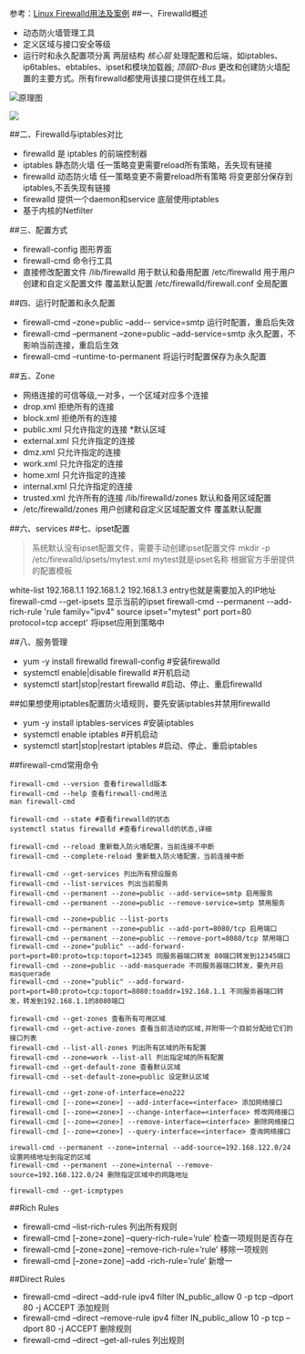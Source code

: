 参考：[Linux Firewalld用法及案例](https://blog.csdn.net/xiazichenxi/article/details/80169927)
##一、Firewalld概述
- 动态防火墙管理工具
- 定义区域与接口安全等级
- 运行时和永久配置项分离
两层结构
*核心层*  处理配置和后端，如iptables、ip6tables、ebtables、ipset和模块加载器;
*顶层D-Bus* 更改和创建防火墙配置的主要方式。所有firewalld都使用该接口提供在线工具。

![原理图](https://upload-images.jianshu.io/upload_images/9449419-ab76a8426729fd8a?imageMogr2/auto-orient/strip%7CimageView2/2/w/1240)

![](https://upload-images.jianshu.io/upload_images/9449419-58bf4eb7ea0dbc0b?imageMogr2/auto-orient/strip%7CimageView2/2/w/1240)

##二、Firewalld与iptables对比
- firewalld 是 iptables 的前端控制器
- iptables 静态防火墙 任一策略变更需要reload所有策略，丢失现有链接
- firewalld 动态防火墙 任一策略变更不需要reload所有策略 将变更部分保存到iptables,不丢失现有链接
- firewalld 提供一个daemon和service 底层使用iptables
- 基于内核的Netfilter

##三、配置方式
- firewall-config 图形界面
- firewall-cmd 命令行工具
- 直接修改配置文件
/lib/firewalld 用于默认和备用配置
/etc/firewalld 用于用户创建和自定义配置文件 覆盖默认配置
/etc/firewalld/firewall.conf 全局配置

##四、运行时配置和永久配置
- firewall-cmd –zone=public –add-- service=smtp 运行时配置，重启后失效
- firewall-cmd –permanent –zone=public –add-service=smtp 永久配置，不影响当前连接，重启后生效
- firewall-cmd –runtime-to-permanent 将运行时配置保存为永久配置

##五、Zone
- 网络连接的可信等级,一对多，一个区域对应多个连接
- drop.xml 拒绝所有的连接
- block.xml 拒绝所有的连接
- public.xml 只允许指定的连接 *默认区域
- external.xml 只允许指定的连接
- dmz.xml 只允许指定的连接
- work.xml 只允许指定的连接
- home.xml 只允许指定的连接
- internal.xml 只允许指定的连接
- trusted.xml 允许所有的连接
/lib/firewalld/zones 默认和备用区域配置
- /etc/firewalld/zones 用户创建和自定义区域配置文件 覆盖默认配置

##六、services
##七、ipset配置
>系统默认没有ipset配置文件，需要手动创建ipset配置文件
mkdir -p /etc/firewalld/ipsets/mytest.xml mytest就是ipset名称
根据官方手册提供的配置模板
<?xml version="1.0" encoding="utf-8"?>
<ipset type="hash:net">
  <short>white-list</short>
  <entry>192.168.1.1</entry>
  <entry>192.168.1.2</entry>
  <entry>192.168.1.3</entry>
</ipset>
entry也就是需要加入的IP地址
firewall-cmd --get-ipsets 显示当前的ipset
firewall-cmd --permanent --add-rich-rule 'rule family="ipv4" source ipset="mytest" port port=80 protocol=tcp accept' 将ipset应用到策略中

##八、服务管理
- yum -y install firewalld firewall-config #安装firewalld
- systemctl enable|disable firewalld #开机启动
- systemctl start|stop|restart firewalld #启动、停止、重启firewalld

##如果想使用iptables配置防火墙规则，要先安装iptables并禁用firewalld
- yum -y install iptables-services #安装iptables
- systemctl enable iptables #开机启动
- systemctl start|stop|restart iptables #启动、停止、重启iptables

##firewall-cmd常用命令
```
firewall-cmd --version 查看firewalld版本
firewall-cmd --help 查看firewall-cmd用法
man firewall-cmd

firewall-cmd --state #查看firewalld的状态
systemctl status firewalld #查看firewalld的状态,详细

firewall-cmd --reload 重新载入防火墙配置，当前连接不中断
firewall-cmd --complete-reload 重新载入防火墙配置，当前连接中断

firewall-cmd --get-services 列出所有预设服务
firewall-cmd --list-services 列出当前服务
firewall-cmd --permanent --zone=public --add-service=smtp 启用服务
firewall-cmd --permanent --zone=public --remove-service=smtp 禁用服务

firewall-cmd --zone=public --list-ports 
firewall-cmd --permanent --zone=public --add-port=8080/tcp 启用端口
firewall-cmd --permanent --zone=public --remove-port=8080/tcp 禁用端口
firewall-cmd --zone="public" --add-forward-port=port=80:proto=tcp:toport=12345 同服务器端口转发 80端口转发到12345端口
firewall-cmd --zone=public --add-masquerade 不同服务器端口转发，要先开启 masquerade
firewall-cmd --zone="public" --add-forward-port=port=80:proto=tcp:toport=8080:toaddr=192.168.1.1 不同服务器端口转发，转发到192.168.1.1的8080端口

firewall-cmd --get-zones 查看所有可用区域
firewall-cmd --get-active-zones 查看当前活动的区域,并附带一个目前分配给它们的接口列表
firewall-cmd --list-all-zones 列出所有区域的所有配置
firewall-cmd --zone=work --list-all 列出指定域的所有配置
firewall-cmd --get-default-zone 查看默认区域
firewall-cmd --set-default-zone=public 设定默认区域

firewall-cmd --get-zone-of-interface=eno222
firewall-cmd [--zone=<zone>] --add-interface=<interface> 添加网络接口
firewall-cmd [--zone=<zone>] --change-interface=<interface> 修改网络接口
firewall-cmd [--zone=<zone>] --remove-interface=<interface> 删除网络接口
firewall-cmd [--zone=<zone>] --query-interface=<interface> 查询网络接口

irewall-cmd --permanent --zone=internal --add-source=192.168.122.0/24 设置网络地址到指定的区域
firewall-cmd --permanent --zone=internal --remove-source=192.168.122.0/24 删除指定区域中的网路地址

firewall-cmd --get-icmptypes
```
##Rich Rules
- firewall-cmd –list-rich-rules 列出所有规则
- firewall-cmd [–zone=zone] –query-rich-rule=’rule’ 检查一项规则是否存在
- firewall-cmd [–zone=zone] –remove-rich-rule=’rule’ 移除一项规则
- firewall-cmd [–zone=zone] –add -rich-rule=’rule’ 新增一

##Direct Rules
- firewall-cmd –direct –add-rule ipv4 filter IN_public_allow 0 -p tcp –dport 80 -j ACCEPT 添加规则
- firewall-cmd –direct –remove-rule ipv4 filter IN_public_allow 10 -p tcp –dport 80 -j ACCEPT 删除规则
- firewall-cmd –direct –get-all-rules 列出规则




